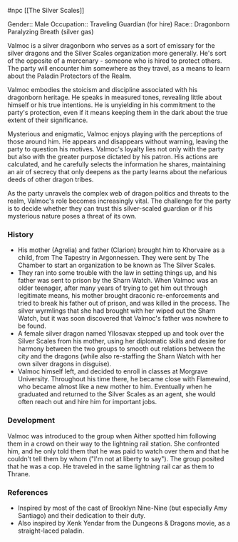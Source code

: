  #npc [[The Silver Scales]]

Gender:: Male
Occupation:: Traveling Guardian (for hire)
Race:: Dragonborn
Paralyzing Breath (silver gas)

Valmoc is a silver dragonborn who serves as a sort of emissary for the silver dragons and the Silver Scales organization more generally. He's sort of the opposite of a mercenary - someone who is hired to protect others. The party will encounter him somewhere as they travel, as a means to learn about the Paladin Protectors of the Realm.

Valmoc embodies the stoicism and discipline associated with his dragonborn heritage. He speaks in measured tones, revealing little about himself or his true intentions. He is unyielding in his commitment to the party's protection, even if it means keeping them in the dark about the true extent of their significance.

Mysterious and enigmatic, Valmoc enjoys playing with the perceptions of those around him. He appears and disappears without warning, leaving the party to question his motives. Valmoc's loyalty lies not only with the party but also with the greater purpose dictated by his patron. His actions are calculated, and he carefully selects the information he shares, maintaining an air of secrecy that only deepens as the party learns about the nefarious deeds of other dragon tribes.

As the party unravels the complex web of dragon politics and threats to the realm, Valmoc's role becomes increasingly vital. The challenge for the party is to decide whether they can trust this silver-scaled guardian or if his mysterious nature poses a threat of its own.

### History

* His mother (Agrelia) and father (Clarion) brought him to Khorvaire as a child, from The Tapestry in Argonnessen. They were sent by The Chamber to start an organization to be known as The Silver Scales.
* They ran into some trouble with the law in setting things up, and his father was sent to prison by the Sharn Watch. When Valmoc was an older teenager, after many years of trying to get him out through legitimate means, his mother brought draconic re-enforcements and tried to break his father out of prison, and was killed in the process. The silver wyrmlings that she had brought with her wiped out the Sharn Watch, but it was soon discovered that Valmoc's father was nowhere to be found.
* A female silver dragon named Yllosavax stepped up and took over the Silver Scales from his mother, using her diplomatic skills and desire for harmony between the two groups to smooth out relations between the city and the dragons (while also re-staffing the Sharn Watch with her own silver dragons in disguise).
* Valmoc himself left, and decided to enroll in classes at Morgrave University. Throughout his time there, he became close with Flamewind, who became almost like a new mother to him. Eventually when he graduated and returned to the Silver Scales as an agent, she would often reach out and hire him for important jobs.

### Development

Valmoc was introduced to the group when Aither spotted him following them in a crowd on their way to the lightning rail station. She confronted him, and he only told them that he was paid to watch over them and that he couldn't tell them by whom ("I'm not at liberty to say"). The group posited that he was a cop. He traveled in the same lightning rail car as them to Thrane.

### References

* Inspired by most of the cast of Brooklyn Nine-Nine (but especially Amy Santiago) and their dedication to their duty.
* Also inspired by Xenk Yendar from the Dungeons & Dragons movie, as a straight-laced paladin.
